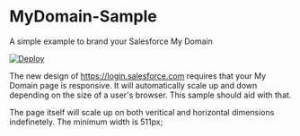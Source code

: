 MyDomain-Sample
====================

A simple example to brand your Salesforce My Domain

[![Deploy](https://www.herokucdn.com/deploy/button.png)](https://heroku.com/deploy?template=https://github.com/salesforceidentity/MyDomain-Sample)

The new design of https://login.salesforce.com requires that your My Domain page is responsive.   It will automatically scale up and down depending on the size of a user's browser.   This sample should aid with that.

The page itself will scale up on both veritical and horizontal dimensions indefinetely.   The minimum width is 511px;


